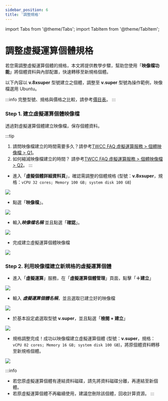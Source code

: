 ```yaml
---
sidebar_position: 6
title: '調整規格'
---
```


import Tabs from '@theme/Tabs';
import TabItem from '@theme/TabItem';

# 調整虛擬運算個體規格

若您需調整虛擬運算個體的規格，本文將提供教學步驟，幫助您使用「**映像檔功能**」將個體資料與內部配置，快速轉移至新規格個體。

以下內容以 **v.8xsuper** 型號建立之個體，調整至 **v.super** 型號為操作範例，映像檔選用 Ubuntu。

:::info
完整型號、規格與價格之比較，請參考[<ins>價目表</ins>](https://man.twcc.ai/@twccdocs/SJWlN3YDr?type=view#虛擬運算服務-Virtual-Compute-Service-VCS)。
:::


### Step 1. 建立虛擬運算個體映像檔

透過對虛擬運算個體建立映像檔，保存個體資料。

:::tip
1. 請問映像檔建立的時間需要多久？請參考[<ins>TWCC FAQ 虛擬運算服務 > 個體映像檔 > Q1</ins>](https://man.twcc.ai/@twccdocs/faq-zh/https%3A%2F%2Fman.twcc.ai%2F%40twccdocs%2Ffaq-vcs-zh#%E5%80%8B%E9%AB%94%E5%BF%AB%E7%85%A7)。
2. 如何縮減映像檔建立的時間？ 請參考[<ins>TWCC FAQ 虛擬運算服務 > 個體映像檔 > Q2</ins>](https://man.twcc.ai/@twccdocs/faq-zh/https%3A%2F%2Fman.twcc.ai%2F%40twccdocs%2Ffaq-vcs-zh#%E5%80%8B%E9%AB%94%E5%BF%AB%E7%85%A7)。
:::

- 進入「**虛擬個體詳細資料頁**」，確認需調整的個體規格 (型號：**v.8xsuper**，規格：`vCPU 32 cores; Memory 100 GB; system disk 100 GB`)

![](https://cos.twcc.ai/SYS-MANUAL/uploads/upload_d41f8466835e7d66d0d3a519873300ac.png)


- 點選「**映像檔**」。

![](https://cos.twcc.ai/SYS-MANUAL/uploads/upload_31f44da7141378259da41efc7120ff32.png)


- 輸入***映像檔名稱*** 並且點選「**確認**」。

![](https://cos.twcc.ai/SYS-MANUAL/uploads/upload_ed2e50a4cd9980029e9dd4d291761ede.png)


- 完成建立虛擬運算個體映像檔

![](https://cos.twcc.ai/SYS-MANUAL/uploads/upload_e1a78aa185d26f10ab476109712e155a.png)




### Step 2. 利用映像檔建立新規格的虛擬運算個體

- 進入「**虛擬運算**」服務，在「**虛擬運算個體管理**」頁面，點擊「**＋建立**」

![](https://cos.twcc.ai/SYS-MANUAL/uploads/upload_4ce8a8f327be7650953856f715b4acfe.png)


- 輸入 ***虛擬運算個體名稱***，並且選取已建立好的映像檔

![](https://cos.twcc.ai/SYS-MANUAL/uploads/upload_7c1229c876a621019ad27022eca1534f.png)


- 於基本設定處選取型號 **v.super**，並且點選「**檢閱 + 建立**」

![](https://cos.twcc.ai/SYS-MANUAL/uploads/upload_9364431f90d4111f4c96595365430e01.png)


- 規格調整完成！成功以映像檔建立虛擬運算個體 (型號：**v.super**，規格：`vCPU 02 cores; Memory 16 GB; system disk 100 GB`)，將原個體資料轉移至新規格個體。

![](https://cos.twcc.ai/SYS-MANUAL/uploads/upload_56fef6bb965ea6c5be0a82f4a9f0c3eb.png)


:::info 
- 若您原虛擬運算個體有連結資料磁碟，請先將資料磁碟分離，再連結至新個體。
- 若原虛擬運算個體不再繼續使用，建議您刪除該個體，回收計算資源。
:::
